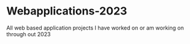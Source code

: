 # Webapplications-2023
All web based application projects I have worked on or am working on through out 2023
